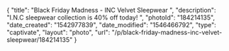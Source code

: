 {
    "title": "Black Friday Madness - INC Velvet Sleepwear ",
    "description": "I.N.C sleepwear collection is 40% off today! ",
    "photoId": "184214135",
    "date_created": "1542977839",
    "date_modified": "1546466792",
    "type": "captivate",
    "layout": "photo",
    "url": "\/p\/black-friday-madness-inc-velvet-sleepwear\/184214135"
}